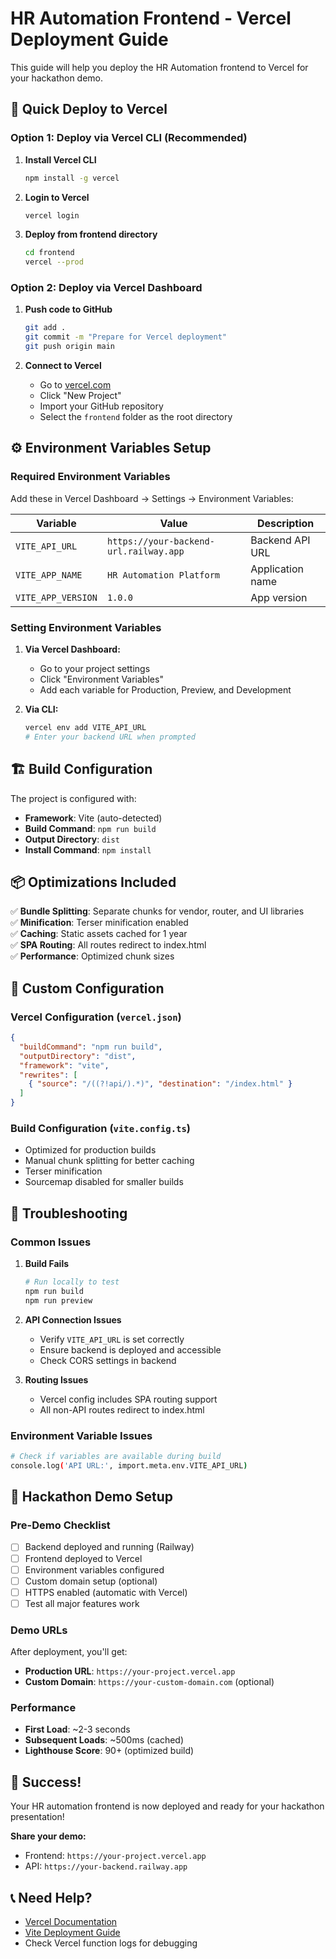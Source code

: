 # HR Automation Frontend - Vercel Deployment Guide

This guide will help you deploy the HR Automation frontend to Vercel for your hackathon demo.

## 🚀 Quick Deploy to Vercel

### Option 1: Deploy via Vercel CLI (Recommended)

1. **Install Vercel CLI**
   ```bash
   npm install -g vercel
   ```

2. **Login to Vercel**
   ```bash
   vercel login
   ```

3. **Deploy from frontend directory**
   ```bash
   cd frontend
   vercel --prod
   ```

### Option 2: Deploy via Vercel Dashboard

1. **Push code to GitHub**
   ```bash
   git add .
   git commit -m "Prepare for Vercel deployment"
   git push origin main
   ```

2. **Connect to Vercel**
   - Go to [vercel.com](https://vercel.com)
   - Click "New Project"
   - Import your GitHub repository
   - Select the `frontend` folder as the root directory

## ⚙️ Environment Variables Setup

### Required Environment Variables

Add these in Vercel Dashboard → Settings → Environment Variables:

| Variable | Value | Description |
|----------|-------|-------------|
| `VITE_API_URL` | `https://your-backend-url.railway.app` | Backend API URL |
| `VITE_APP_NAME` | `HR Automation Platform` | Application name |
| `VITE_APP_VERSION` | `1.0.0` | App version |

### Setting Environment Variables

1. **Via Vercel Dashboard:**
   - Go to your project settings
   - Click "Environment Variables"
   - Add each variable for Production, Preview, and Development

2. **Via CLI:**
   ```bash
   vercel env add VITE_API_URL
   # Enter your backend URL when prompted
   ```

## 🏗️ Build Configuration

The project is configured with:

- **Framework**: Vite (auto-detected)
- **Build Command**: `npm run build`
- **Output Directory**: `dist`
- **Install Command**: `npm install`

## 📦 Optimizations Included

✅ **Bundle Splitting**: Separate chunks for vendor, router, and UI libraries  
✅ **Minification**: Terser minification enabled  
✅ **Caching**: Static assets cached for 1 year  
✅ **SPA Routing**: All routes redirect to index.html  
✅ **Performance**: Optimized chunk sizes  

## 🔧 Custom Configuration

### Vercel Configuration (`vercel.json`)
```json
{
  "buildCommand": "npm run build",
  "outputDirectory": "dist",
  "framework": "vite",
  "rewrites": [
    { "source": "/((?!api/).*)", "destination": "/index.html" }
  ]
}
```

### Build Configuration (`vite.config.ts`)
- Optimized for production builds
- Manual chunk splitting for better caching
- Terser minification
- Sourcemap disabled for smaller builds

## 🚨 Troubleshooting

### Common Issues

1. **Build Fails**
   ```bash
   # Run locally to test
   npm run build
   npm run preview
   ```

2. **API Connection Issues**
   - Verify `VITE_API_URL` is set correctly
   - Ensure backend is deployed and accessible
   - Check CORS settings in backend

3. **Routing Issues**
   - Vercel config includes SPA routing support
   - All non-API routes redirect to index.html

### Environment Variable Issues

```bash
# Check if variables are available during build
console.log('API URL:', import.meta.env.VITE_API_URL)
```

## 🎯 Hackathon Demo Setup

### Pre-Demo Checklist

- [ ] Backend deployed and running (Railway)
- [ ] Frontend deployed to Vercel
- [ ] Environment variables configured
- [ ] Custom domain setup (optional)
- [ ] HTTPS enabled (automatic with Vercel)
- [ ] Test all major features work

### Demo URLs

After deployment, you'll get:
- **Production URL**: `https://your-project.vercel.app`
- **Custom Domain**: `https://your-custom-domain.com` (optional)

### Performance

- **First Load**: ~2-3 seconds
- **Subsequent Loads**: ~500ms (cached)
- **Lighthouse Score**: 90+ (optimized build)

## 🎉 Success!

Your HR automation frontend is now deployed and ready for your hackathon presentation!

**Share your demo:**
- Frontend: `https://your-project.vercel.app`
- API: `https://your-backend.railway.app`

## 📞 Need Help?

- [Vercel Documentation](https://vercel.com/docs)
- [Vite Deployment Guide](https://vitejs.dev/guide/static-deploy.html)
- Check Vercel function logs for debugging
